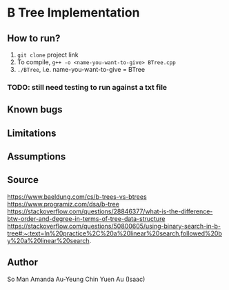 # B Tree Implementation

## How to run?
1. `git clone` project link
2. To compile, `g++ -o <name-you-want-to-give> BTree.cpp`
3. `./BTree`, i.e. name-you-want-to-give = BTree 
### TODO: still need testing to run against a txt file

## Known bugs

## Limitations

## Assumptions


## Source
https://www.baeldung.com/cs/b-trees-vs-btrees
https://www.programiz.com/dsa/b-tree
https://stackoverflow.com/questions/28846377/what-is-the-difference-btw-order-and-degree-in-terms-of-tree-data-structure
https://stackoverflow.com/questions/50800605/using-binary-search-in-b-tree#:~:text=In%20practice%2C%20a%20linear%20search,followed%20by%20a%20linear%20search.

## Author
So Man Amanda Au-Yeung
Chin Yuen Au (Isaac)